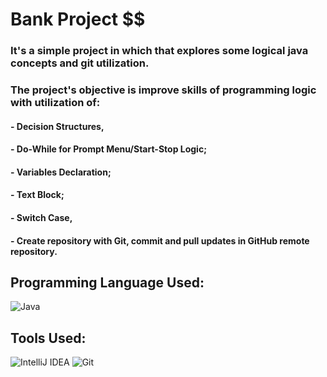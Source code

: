 # Bank Project $$


### It's a simple project in which that explores some logical java concepts and git utilization.
### The project's objective is improve skills of programming logic with utilization of:
#### - Decision Structures, 
#### - Do-While for Prompt Menu/Start-Stop Logic;
#### - Variables Declaration;
#### - Text Block;
#### - Switch Case,
#### - Create repository with Git, commit and pull updates in GitHub remote repository.


## Programming Language Used:
![Java](https://img.shields.io/badge/Java-ED8B00?style=for-the-badge&logo=java&logoColor=white)

## Tools Used:
![IntelliJ IDEA](https://img.shields.io/badge/IntelliJ%20IDEA-2C2255?style=for-the-badge&logo=intellij-idea&logoColor=white)
![Git](https://img.shields.io/badge/Git-F05032?style=for-the-badge&logo=git&logoColor=white)
